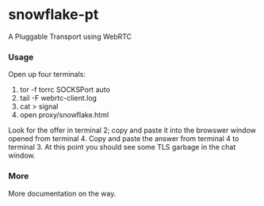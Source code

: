 # snowflake-pt

A Pluggable Transport using WebRTC

### Usage

Open up four terminals:

1. tor -f torrc SOCKSPort auto
2. tail -F webrtc-client.log
3. cat > signal
4. open proxy/snowflake.html

Look for the offer in terminal 2; copy and paste it into the browswer window
opened from terminal 4. Copy and paste the answer from terminal 4 to terminal 3.
At this point you should see some TLS garbage in the chat window.

### More

More documentation on the way.
